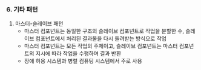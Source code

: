 ### 6. 기타 패턴
1) 마스터-슬레이브 패턴
    - 마스터 컴포넌트는 동일한 구조의 슬레이브 컴포넌트로 작업을 분할한 수, 슬레이브 컴포넌트에서 처리된 결과물을 다시 돌려받는 방식으로 작업
    - 마스터 컴포넌트는 모든 작업의 주체이고, 슬레이브 컴포넌트는 마스터 컴포넌트의 지시에 따라 작업을 수행하며 결과 반환
    - 장애 허용 시스템과 병렬 컴퓨팅 시스템에서 주로 사용